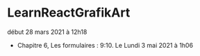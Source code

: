 # LearnReactGrafikArt
début 28 mars 2021 à 12h18

- Chapitre 6, Les formulaires : 9:10. Le Lundi 3 mai 2021 à 1h06